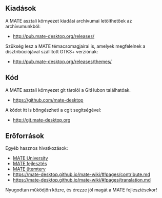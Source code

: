 <!--
.. link:
.. description:
.. tags: Fejlesztés
.. date: 2011-12-05 12:00:30
.. title: Fejlesztés
.. slug: development
-->

## Kiadások

A MATE asztali környezet kiadási archívumai letölthetőek az archívumunkból:

  * <http://pub.mate-desktop.org/releases/>

Szükség lesz a MATE témacsomagjairai is, amelyek megfelelnek a disztribúciójával
szállított GTK3+ verziónak:

  * <http://pub.mate-desktop.org/releases/themes/>

## Kód

A MATE asztali környezet git tárolói a GitHubon találhatóak.

  * <https://github.com/mate-desktop>

A kódot itt is böngészheti a cgit segítségével:

  * <http://git.mate-desktop.org>

## Erőforrások

 Egyéb hasznos hivatkozások:

  * [MATE University](/blog/2013-03-12-mate-university/)
  * [MATE fejlesztés](https://mate-desktop.github.io/mate-wiki/#!pages/dev-doc.md)
  * [MATE ütemterv](https://mate-desktop.github.io/mate-wiki/#!pages/roadmap.md)
  * <https://mate-desktop.github.io/mate-wiki/#!pages/contribute.md>
  * <https://mate-desktop.github.io/mate-wiki/#!pages/translation.md>

Nyugodtan működjön közre, és érezze jól magát a MATE fejlesztésekor!